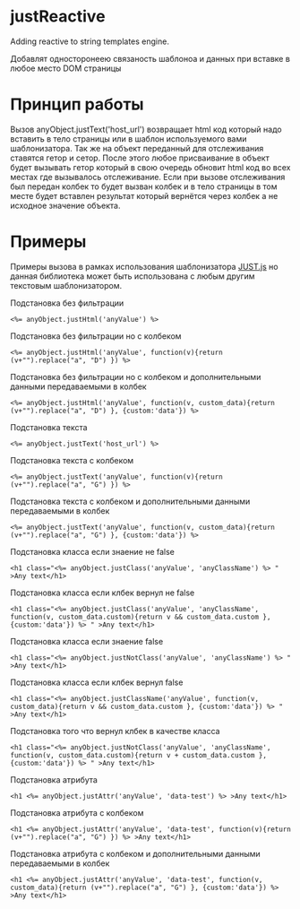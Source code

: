 # justReactive
Adding reactive to string templates engine.

Добавлят односторонеею связаность шаблоноа и данных при вставке в любое место DOM страницы

# Принцип работы

Вызов anyObject.justText('host_url') возвращает html код который надо вставить в тело страницы или в шаблон используемого вами шаблонизатора.
Так же на объект переданный для отслеживания ставятся гетор и сетор.
После этого любое присваивание в объект будет вызывать гетор который в свою очередь обновит html код во всех местах где вызывалось отслеживание.
Если при вызове отслеживания был передан колбек то будет вызван колбек и в тело страницы в том месте будет вставлен результат который вернётся через колбек а не исходное значение объекта.

# Примеры

Примеры вызова в рамках использования шаблонизатора [JUST.js](https://github.com/baryshev/just) но данная библиотека может быть использована с любым другим текстовым шаблонизатором.

Подстановка без фильтрации
```
<%= anyObject.justHtml('anyValue') %>
```

Подстановка без фильтрации но с колбеком
```
<%= anyObject.justHtml('anyValue', function(v){return (v+"").replace("a", "D") }) %>
```

Подстановка без фильтрации но с колбеком и дополнительными данными передаваемыми в колбек
```
<%= anyObject.justHtml('anyValue', function(v, custom_data){return (v+"").replace("a", "D") }, {custom:'data'}) %>
```

Подстановка текста 
```
<%= anyObject.justText('host_url') %>
```

Подстановка текста с колбеком
```
<%= anyObject.justText('anyValue', function(v){return (v+"").replace("a", "G") }) %>
```

Подстановка текста с колбеком и дополнительными данными передаваемыми в колбек
```
<%= anyObject.justText('anyValue', function(v, custom_data){return (v+"").replace("a", "G") }, {custom:'data'}) %>
```

Подстановка класса если знаение не false
```
<h1 class="<%= anyObject.justClass('anyValue', 'anyClassName') %> " >Any text</h1>
```

Подстановка класса если клбек вернул не false
```
<h1 class="<%= anyObject.justClass('anyValue', 'anyClassName', function(v, custom_data.custom){return v && custom_data.custom }, {custom:'data'}) %> " >Any text</h1>
```

Подстановка класса если знаение false
```
<h1 class="<%= anyObject.justNotClass('anyValue', 'anyClassName') %> " >Any text</h1>
```

Подстановка класса если клбек вернул false
```
<h1 class="<%= anyObject.justClassName('anyValue', function(v, custom_data){return v && custom_data.custom }, {custom:'data'}) %> " >Any text</h1>
```

Подстановка того что вернул клбек в качестве класса 
```
<h1 class="<%= anyObject.justNotClass('anyValue', 'anyClassName', function(v, custom_data.custom){return v + custom_data.custom }, {custom:'data'}) %> " >Any text</h1>
```

Подстановка атрибута 
```
<h1 <%= anyObject.justAttr('anyValue', 'data-test') %> >Any text</h1>
```

Подстановка атрибута с колбеком
```
<h1 <%= anyObject.justAttr('anyValue', 'data-test', function(v){return (v+"").replace("a", "G") }) %> >Any text</h1>
```
 
Подстановка атрибута с колбеком и дополнительными данными передаваемыми в колбек
```
<h1 <%= anyObject.justAttr('anyValue', 'data-test', function(v, custom_data){return (v+"").replace("a", "G") }, {custom:'data'}) %> >Any text</h1>
```
